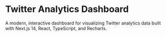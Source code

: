 # Twitter Analytics Dashboard

A modern, interactive dashboard for visualizing Twitter analytics data built with Next.js 14, React, TypeScript, and Recharts.
